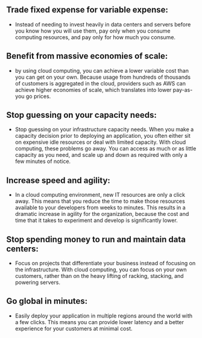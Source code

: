 ## **Trade fixed expense for variable expense:** 
* Instead of needing to invest heavily in data centers and servers before you know how you will use them, pay only when you consume computing resources, and pay only for how much you consume.
## **Benefit from massive economies of scale:** 
* by using cloud computing, you can achieve a lower variable cost than you can get on your own. Because usage from hundreds of thousands of customers is aggregated in the cloud, providers such as AWS can achieve higher economies of scale, which translates into lower pay-as-you go prices.
## **Stop guessing on your capacity needs:**
* Stop guessing on your infrastructure capacity needs. When you make a capacity decision prior to deploying an application, you often either sit on expensive idle resources or deal with limited capacity. With cloud computing, these problems go away. You can access as much or as little capacity as you need, and scale up and down as required with only a few minutes of notice.
## **Increase speed and agility:**
* In a cloud computing environment, new IT resources are only a click away. This means that you reduce the time to make those resources available to your developers from weeks to minutes. This results in a dramatic increase in agility for the organization, because the cost and time that it takes to experiment and develop is significantly lower.
## **Stop spending money to run and maintain data centers:**
* Focus on projects that differentiate your business instead of focusing on the infrastructure. With cloud computing, you can focus on your own customers, rather than on the heavy lifting of racking, stacking, and powering servers.
## **Go global in minutes:**
* Easily deploy your application in multiple regions around the world with a few clicks. This means you can provide lower latency and a better experience for your customers at minimal cost.